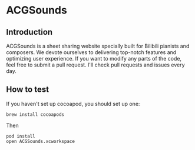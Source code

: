 # ACGSounds

## Introduction

ACGSounds is a sheet sharing website specially built for Bilibili pianists and composers. We devote ourselves to delivering top-notch features and optimizing user experience. If you want to modify any parts of the code, feel free to submit a pull request. I'll check pull requests and issues every day.

## How to test

If you haven't set up cocoapod, you should set up one:


    brew install cocoapods

Then

    pod install
    open ACGSounds.xcworkspace

